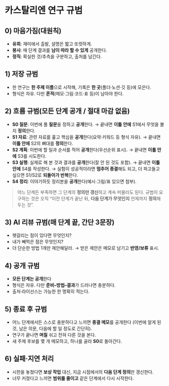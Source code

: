 # 카스탈리엔 연구 규범

## 0) 마음가짐(대원칙)

* **유희**: 재미에서 출발, 설명은 짧고 또렷하게.
* **봉사**: 매 단계 결과를 **남이 따라 할 수 있게** 공개한다.
* **정직**: 확실한 것/추측을 구분하고, 출처를 남긴다.

## 1) 저장 규범

* 한 연구는 **한 주제 이름**으로 시작해, 기록은 **한 곳**(폴더·노션·깃 등)에 모은다.
* 형식은 자유. 다만 **흔적**(메모·그림·코드·표 등)이 남아야 한다.

## 2) 흐름 규범(모든 단계 **공개** / 절대 마감 없음)

* **S0 질문**: 이번에 풀 **질문**을 정하고 **공개**한다.
  → 끝내면 **이틀 안에** S1에서 무엇을 볼지 **정의**한다.
* **S1 자료**: 관련 자료를 훑고 핵심을 **공개**한다(요약·키워드 등 형식 자유).
  → 끝내면 **이틀 안에** S2의 뼈대를 **정의**한다.
* **S2 계획**: 이번에 할 일과 순서를 적어 **공개**한다(우선순위 표시).
  → 끝내면 **이틀 안에** S3를 시도한다.
* **S3 실행**: 실제로 해 본 것과 결과를 **공개**한다(잘 안 된 것도 포함).
  → 끝내면 **이틀 안에** S4를 작성한다.
  → 실험이 성공적이라면 **멈추어 종결**해도 되고, 더 파고들고 싶으면 S1/S2로 **되돌아가 반복**한다.
* **S4 정리**: 이야기하듯 정리본을 **공개**한다(예시·그림/표 있으면 첨부).
  

> 어느 단계든 부족하면 그 단계의 **정의만 갱신**하고 계속 머물러도 된다.
> 규범이 요구하는 것은 오직 “이전 단계가 끝난 뒤, **다음 단계가 무엇인지** 언제까지 **정의**해 두는 것”.

## 3) AI 리뷰 규범(매 단계 끝, 간단 3문장)

* 헷갈리는 점이 있다면 무엇인지?
* 내가 빼먹은 점은 무엇인지?
* 더 단순한 방법 1개만 제안해달라.
  → 받은 제안은 메모로 남기고 **반영/보류** 표시.

## 4) 공개 규범

* **모든 단계는 공개**한다
* 형식은 자유. 다만 **준비–방법–결과**가 드러나면 충분하다.
* 출처·라이선스는 가능한 한 명확히 적는다.

## 5) 종료 후 규범

* 어느 단계에서든 스스로 충분하다고 느끼면 **종결 메모**를 공개한다
  (이번에 알게 된 것, 남은 의문, 다음에 할 일 정도로 간단히).
* 연구가 끝나면 **며칠** 쉬고 전혀 다른 것을 본다.
* 새 주제 후보를 몇 개 메모하고, 하나를 골라 **S0**로 돌아간다.

## 6) 실패·지연 처리

* 시한을 놓쳤다면 **보상 작업** 대신, 지금 시점에서의 **다음 단계 정의**만 갱신한다.
* 너무 커졌다고 느끼면 **범위를 줄이고** 같은 단계에서 다시 시작한다.

